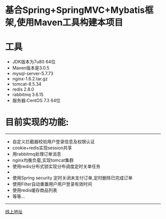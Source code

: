 
基合Spring+SpringMVC+Mybatis框架,使用Maven工具构建本项目
=
工具
=   
-    JDK版本为7u80 64位
-   Maven版本是3.0.5 
-    mysql-server-5.7.73
-    nginx-1.6.2.tar.gz  
-    tomcat-8.5.34  
-    redis 2.8.0  
-    rabbitmq 3.6.15      
-    服务器:CentOS 7.3 64位  

目前实现的功能:
==
  * * *
 * 自定义拦截器校验用户登录信息及权限认证
 * cookie+redis实现session共享
 * 用rabbitmq处理订单消息
 * nginx均衡负载,实现tomcat集群
 * 使用redis分布式锁实现分布调度定时关单任务
 * 
 * 使用Spring security 定时关闭未支付订单,定时删除已完成订单
 * 使用Filter自动重置用户用户登录有效时间
 * 使用redis缓存商品列表
 * 等等... 
* * *
[线上地址](http://120.78.128.136/) 